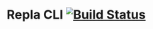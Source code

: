 # Repla CLI [![Build Status](https://travis-ci.org/repla-app/repla-cli.svg?branch=master)](https://travis-ci.org/repla-app/repla-cli)
